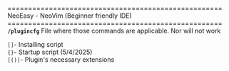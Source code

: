 ====================================================<br>
NeoEasy - NeoVim (Beginner friendly IDE)
====================================================<br>
**`/plugincfg`** File where those commands are applicable. Nor will not work

`[]`- Installing script <br>
`{}`- Startup script (5/4/2025) <br>
`[()]`- Plugin's necessary extensions
